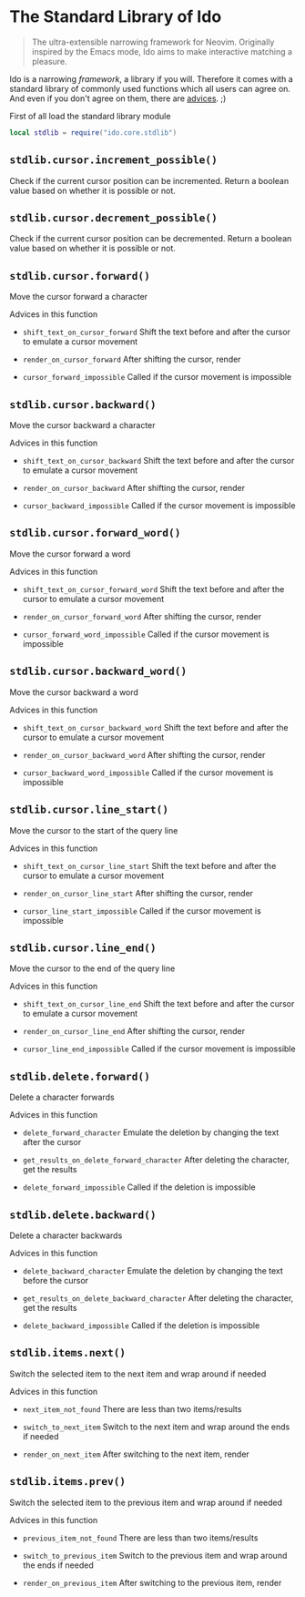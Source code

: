 # The Standard Library of Ido
> The ultra-extensible narrowing framework for Neovim. Originally inspired by the Emacs mode, Ido aims to make interactive matching a pleasure.

Ido is a narrowing *framework*, a library if you will. Therefore it comes with a standard library of commonly used functions which all users can agree on. And even if you don't agree on them, there are [advices](wiki/advices.md). ;)

First of all load the standard library module

```lua
local stdlib = require("ido.core.stdlib")
```

## `stdlib.cursor.increment_possible()`
Check if the current cursor position can be incremented. Return a boolean value based on whether it is possible or not.

## `stdlib.cursor.decrement_possible()`
Check if the current cursor position can be decremented. Return a boolean value based on whether it is possible or not.

## `stdlib.cursor.forward()`
Move the cursor forward a character

Advices in this function

- `shift_text_on_cursor_forward` Shift the text before and after the cursor to emulate a cursor movement

- `render_on_cursor_forward` After shifting the cursor, render

- `cursor_forward_impossible` Called if the cursor movement is impossible

## `stdlib.cursor.backward()`
Move the cursor backward a character

Advices in this function

- `shift_text_on_cursor_backward` Shift the text before and after the cursor to emulate a cursor movement

- `render_on_cursor_backward` After shifting the cursor, render

- `cursor_backward_impossible` Called if the cursor movement is impossible

## `stdlib.cursor.forward_word()`
Move the cursor forward a word

Advices in this function

- `shift_text_on_cursor_forward_word` Shift the text before and after the cursor to emulate a cursor movement

- `render_on_cursor_forward_word` After shifting the cursor, render

- `cursor_forward_word_impossible` Called if the cursor movement is impossible

## `stdlib.cursor.backward_word()`
Move the cursor backward a word

Advices in this function

- `shift_text_on_cursor_backward_word` Shift the text before and after the cursor to emulate a cursor movement

- `render_on_cursor_backward_word` After shifting the cursor, render

- `cursor_backward_word_impossible` Called if the cursor movement is impossible

## `stdlib.cursor.line_start()`
Move the cursor to the start of the query line

Advices in this function

- `shift_text_on_cursor_line_start` Shift the text before and after the cursor to emulate a cursor movement

- `render_on_cursor_line_start` After shifting the cursor, render

- `cursor_line_start_impossible` Called if the cursor movement is impossible

## `stdlib.cursor.line_end()`
Move the cursor to the end of the query line

Advices in this function

- `shift_text_on_cursor_line_end` Shift the text before and after the cursor to emulate a cursor movement

- `render_on_cursor_line_end` After shifting the cursor, render

- `cursor_line_end_impossible` Called if the cursor movement is impossible

## `stdlib.delete.forward()`
Delete a character forwards

Advices in this function

- `delete_forward_character` Emulate the deletion by changing the text after the cursor

- `get_results_on_delete_forward_character` After deleting the character, get the results

- `delete_forward_impossible` Called if the deletion is impossible

## `stdlib.delete.backward()`
Delete a character backwards

Advices in this function

- `delete_backward_character` Emulate the deletion by changing the text before the cursor

- `get_results_on_delete_backward_character` After deleting the character, get the results

- `delete_backward_impossible` Called if the deletion is impossible

## `stdlib.items.next()`
Switch the selected item to the next item and wrap around if needed

Advices in this function

- `next_item_not_found` There are less than two items/results

- `switch_to_next_item` Switch to the next item and wrap around the ends if needed

- `render_on_next_item` After switching to the next item, render

## `stdlib.items.prev()`
Switch the selected item to the previous item and wrap around if needed

Advices in this function

- `previous_item_not_found` There are less than two items/results

- `switch_to_previous_item` Switch to the previous item and wrap around the ends if needed

- `render_on_previous_item` After switching to the previous item, render
